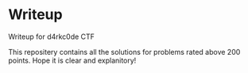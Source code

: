 # Writeup
Writeup for d4rkc0de CTF

This repositery contains all the solutions for problems rated above 200 points.
Hope it is clear and explanitory!
